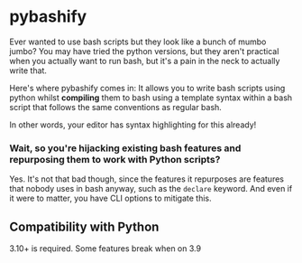 # pybashify

Ever wanted to use bash scripts but they look like a bunch of mumbo jumbo?
You may have tried the python versions, but they aren't practical when you actually want to run bash, but it's a pain in the neck to actually write that.

Here's where pybashify comes in:
It allows you to write bash scripts using python whilst **compiling** them to bash using a template syntax within a bash script that follows the same conventions as regular bash.

In other words, your editor has syntax highlighting for this already!

### Wait, so you're hijacking existing bash features and repurposing them to work with Python scripts?

Yes. It's not that bad though, since the features it repurposes are features that nobody uses in bash anyway, such as the `declare` keyword.
And even if it were to matter, you have CLI options to mitigate this.

## Compatibility with Python

3.10+ is required. Some features break when on 3.9
